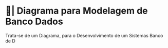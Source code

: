# 🎲| Diagrama para Modelagem de Banco Dados

  Trata-se de um Diagrama, para o Desenvolvimento de um Sistemas Banco de D
 
